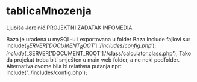 # tablicaMnozenja

Ljubiša Jereinić PROJEKTNI ZADATAK INFOMEDIA

Baza je urađena u mySQL-u i exportovana u folder Baza
Include fajlovi su: include($_SERVER['DOCUMENT_ROOT'].'/includes/config.php');
                    include($_SERVER['DOCUMENT_ROOT'].'/class/calculator.class.php');
Tako da projekat treba biti smješten u main web folder, a ne neki podfolder. Alternativa ovome bila bi relativna putanja npr: include('../includes/config.php');



